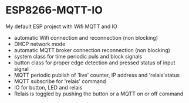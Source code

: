 # ESP8266-MQTT-IO
My default ESP project with Wifi MQTT and IO

- automatic Wifi connection and reconnection (non blocking)
- DHCP network mode
- automatic MQTT broker connection  reconnection (non blocking)
- system class for time periodic puls and block signals
- button class for proper edge detection and pressed status of input signal
- MQTT periodic publish of 'live' counter, IP address and 'relais'status
- MQTT subscribe for 'relais' command
- IO for button, LED and relais
- Relais is toggled by pushing the button or a MQTT on or off command
